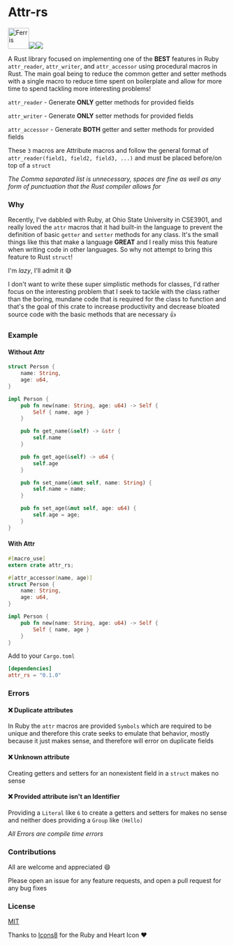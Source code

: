 # Attr-rs

<img src="https://www.rustacean.net/assets/cuddlyferris.svg" alt="Ferris" width="48px" height="48px"><img src="https://img.icons8.com/officel/40/000000/hearts.png"><img src="https://img.icons8.com/color/48/000000/ruby-programming-language.png">

A Rust library focused on implementing one of the **BEST** features in Ruby `attr_reader`, `attr_writer`, and `attr_accessor` using procedural macros in Rust. The main goal being to reduce the common getter and setter methods with a single macro to reduce time spent on boilerplate and allow for more time to spend tackling more interesting problems!

`attr_reader` - Generate **ONLY** getter methods for provided fields

`attr_writer` - Generate **ONLY** setter methods for provided fields

`attr_accessor` - Generate **BOTH** getter and setter methods for provided fields

These `3` macros are Attribute macros and follow the general format of `attr_reader(field1, field2, field3, ...)` and must be placed before/on top of a `struct`

_The Comma separated list is unnecessary, spaces are fine as well as any form of punctuation that the Rust compiler allows for_

### Why

Recently, I've dabbled with Ruby, at Ohio State University in CSE3901, and really loved the `attr` macros that it had built-in the language to prevent the definition of basic `getter` and `setter` methods for any class. It's the small things like this that make a language **GREAT** and I really miss this feature when writing code in other languages. So why not attempt to bring this feature to Rust `struct`!

I'm _lazy_, I'll admit it :sweat_smile:

I don't want to write these super simplistic methods for classes, I'd rather focus on the interesting problem that I seek to tackle with the class rather than the boring, mundane code that is required for the class to function and that's the goal of this crate to increase productivity and decrease bloated source code with the basic methods that are necessary :+1:

### Example

#### Without Attr

```rust
struct Person {
    name: String,
    age: u64,
}

impl Person {
    pub fn new(name: String, age: u64) -> Self {
    	Self { name, age }
    }

    pub fn get_name(&self) -> &str {
    	self.name
    }

    pub fn get_age(&self) -> u64 {
    	self.age
    }

    pub fn set_name(&mut self, name: String) {
    	self.name = name;
    }

    pub fn set_age(&mut self, age: u64) {
    	self.age = age;
    }
}
```

#### With Attr

```rust
#[macro_use]
extern crate attr_rs;

#[attr_accessor(name, age)]
struct Person {
    name: String,
    age: u64,
}

impl Person {
    pub fn new(name: String, age: u64) -> Self {
    	Self { name, age }
    }
}
```

Add to your `Cargo.toml`

```toml
[dependencies]
attr_rs = "0.1.0"
```

### Errors

#### :x: Duplicate attributes

In Ruby the `attr` macros are provided `Symbols` which are required to be unique and therefore this crate seeks to emulate that behavior, mostly because it just makes sense, and therefore will error on duplicate fields

#### :x: Unknown attribute

Creating getters and setters for an nonexistent field in a `struct` makes no sense

#### :x: Provided attribute isn't an Identifier

Providing a `Literal` like `6` to create a getters and setters for makes no sense and neither does providing a `Group` like `(Hello)`

_All Errors are compile time errors_

### Contributions

All are welcome and appreciated :smile:

Please open an issue for any feature requests, and open a pull request for any bug fixes

### License

[MIT](/LICENSE)

Thanks to [Icons8](https://icons8.com/) for the Ruby and Heart Icon :heart:
